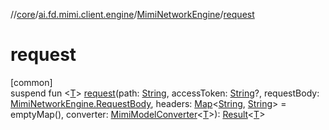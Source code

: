 //[core](../../../index.md)/[ai.fd.mimi.client.engine](../index.md)/[MimiNetworkEngine](index.md)/[request](request.md)

# request

[common]\
suspend fun &lt;[T](request.md)&gt; [request](request.md)(path: [String](https://kotlinlang.org/api/core/kotlin-stdlib/kotlin/-string/index.html), accessToken: [String](https://kotlinlang.org/api/core/kotlin-stdlib/kotlin/-string/index.html)?, requestBody: [MimiNetworkEngine.RequestBody](-request-body/index.md), headers: [Map](https://kotlinlang.org/api/core/kotlin-stdlib/kotlin.collections/-map/index.html)&lt;[String](https://kotlinlang.org/api/core/kotlin-stdlib/kotlin/-string/index.html), [String](https://kotlinlang.org/api/core/kotlin-stdlib/kotlin/-string/index.html)&gt; = emptyMap(), converter: [MimiModelConverter](../-mimi-model-converter/index.md)&lt;[T](request.md)&gt;): [Result](https://kotlinlang.org/api/core/kotlin-stdlib/kotlin/-result/index.html)&lt;[T](request.md)&gt;
